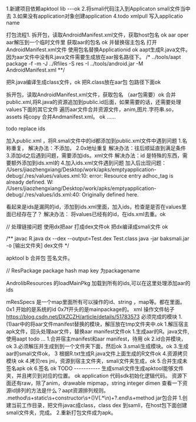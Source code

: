 1.新建项目依赖apktool lib ---ok
2.将smali代码注入到Applicaton smali文件当中去
3.如果没有application对象创建application
4.todo xmlpull 写入applicatio name

打包流程1.
拆开包，读取AndroidManifest.xml文件，获取host包名 ok
aar oper
aar解压到一个临时文件里 获取aar的包名 ok
并替换宿主包名 
打开AndroidManifest.xml文件 使用包名替换Applicationid ok
aapt生成R.java文件。因为aar文件中没有R.java文件需要生成放在aar报名路径下。
/*
../tools/aapt package -f -m -J ../Rfiles -S res -I ../tools/android.jar -M AndroidManifest.xml
**/

把R.java编译生成class文件，ok
把R.class放在aar包 包路径下面ok

拆开包，读取AndroidManifest.xml文件，获取包名 （aar包需要）ok
合并public.xml,将R.java的资源追加到public.id后面，如果需要的话，还需要处理values下面的其它文件
遍历aar文件合并资源文件，anim,图片.字符串.so，assets 纯copy
合并Andmanifest.xml。 ok ......

todo replace ids 

加入public.xml ，将R.smali文件中的id都添加到public.xml文件中遇到问题
1.名称重复，
解决办法：不添加，
2.0x地址重复
解决办法：往后顺延直到满足条件
3.添加id之后遇到问题，需要添加ids。xml文件
解决办法：id 是特殊的东西，需要额外添加到ids.xml的
4.加入ids.xml文件遇到问题
加入后出现问题：
/Users/jiaozhengxiang/Desktop/work/apks/emptyapplication-debug/./res/values/values.xml:10: error: Resource entry adhoc_tag is already defined.
W: /Users/jiaozhengxiang/Desktop/work/apks/emptyapplication-debug/./res/values/ids.xml:40: Originally defined here.

看起来是ids是漏网的id，添加到ids.xml里面，加入ids，检查是是否在values里面已经存在了？
解决办法：
将values已经有的id，在ids.xml去重。ok

// 处理链接问题
使用dx把aar 打成dex文件ok
把dx编译成smali文件 ok

/**
javac R.java
dx --dex --output=Test.dex Test.class
java -jar baksmali.jar -o [输出文件夹] dex文件
*/

 apktool b 合并包
签名文件。



// ResPackage 
package hash map key 为packagename
 
AndrolibResources 的loadMainPkg 加载到所有的ids,可以在这里处理添加aar的ids

mResSpecs 是一个map里面所有可以操作的id、string ，map等。都在里面。
0x1 开始的是系统的id
0x7f开头的是mainpackage的。
xml 操作文件帖子 https://blog.csdn.net/DXZCZH/article/details/51783573
必须完成的模块
1.(1)aar中的将aar文件manifest替换的模块，解压放在tmp文件夹中.ok
1.解压宿主apk文件，回头处理aar文件，替换aar manifest文件ok
1.生成aar的R。java文件,使用aapt todo ...
1.合并宿主manifest和aar manifest，待用 ok
2.id合并模块，ok
3.必须解压并生成到到一个文件夹下面，然后ok
3.smali生成模块。ok
3.生成aar的smali文件ok，
3 根据R.txt生成R.java文件上面生成的R文件ok
4.资源拷贝模块 ok
4.拷贝res jni，资源到宿主文件夹，smali文件夹生成，ok
5.合并生成未签名apk ok
6.签名 ok
TODO -----------
生成smali文件生成apktool能够文件夹，并且拷贝到对应的位置。 ok
application 代码sdk初始化逻辑代码。
资源下面还有raw，除了anim，drawable mipmap，string integer dimen
查看一下资源id排列的方法是什么？aapt资源排列规则。
.method\s+static\s+constructor\s+<clinit>\(\)V(.*\n)+?.end\s+method
jar包合并
1.创建当前工作目录，把文件javac成class，class dex 到samli，在host包下面创建smali文件夹，完成。
2.重新打包文件成为apk。

